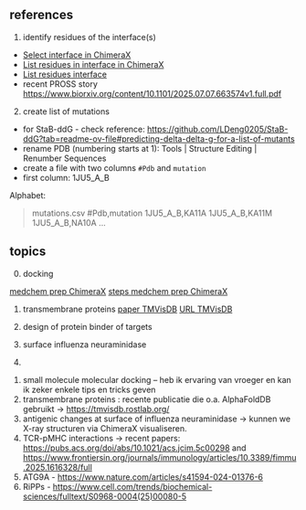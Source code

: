 ## references

1. identify residues of the interface(s)
- [Select interface in ChimeraX](https://mail.cgl.ucsf.edu/mailman/archives/list/chimerax-users@cgl.ucsf.edu/thread/LH4R4GFN4Q7SJQQAJJY3M6JO5DN3RCBC/)
- [List residues in interface in ChimeraX](https://mail.cgl.ucsf.edu/mailman/archives/list/chimerax-users@cgl.ucsf.edu/thread/XVXJYW66M73WUQ2VJBPWC4RD2XLRXEG5/)
- [List residues interface](https://mail.cgl.ucsf.edu/mailman/archives/list/chimerax-users@cgl.ucsf.edu/message/ME7T2XFNWJFOFP52VOERL4JFTUKHYF7B/)
- recent PROSS story https://www.biorxiv.org/content/10.1101/2025.07.07.663574v1.full.pdf

2. create list of mutations
- for StaB-ddG - check reference: https://github.com/LDeng0205/StaB-ddG?tab=readme-ov-file#predicting-delta-delta-g-for-a-list-of-mutants
- rename PDB (numbering starts at 1): Tools | Structure Editing | Renumber Sequences
- create a file with two columns `#Pdb` and `mutation`
- first column: 1JU5_A_B

Alphabet: 

>mutations.csv
#Pdb,mutation
1JU5_A_B,KA11A
1JU5_A_B,KA11M
1JU5_A_B,NA10A
...


## topics

0. docking

[medchem prep ChimeraX](https://www.youtube.com/watch?v=iZPDRLH9W2U)
[steps medchem prep ChimeraX](https://www.dropbox.com/scl/fi/2e1b7mi0ay3jyb9yydzp0/ChimeraX.pdf?rlkey=z0jqxvsizslfg9j95qi0bv1ht&e=1&dl=0)

1. transmembrane proteins
[paper TMVisDB](https://www.sciencedirect.com/science/article/pii/S0022283625000634#da005)
[URL TMVisDB](https://tmvisdb.rostlab.org/)

2. design of protein binder of targets


3. surface influenza neuraminidase


4. 
[](https://www.frontiersin.org/journals/immunology/articles/10.3389/fimmu.2025.1616328/full)

1. small molecule molecular docking – heb ik ervaring van vroeger en kan ik zeker enkele tips en tricks geven
2. transmembrane proteins : recente publicatie die o.a. AlphaFoldDB gebruikt -> https://tmvisdb.rostlab.org/
3. antigenic changes at surface of influenza neuraminidase -> kunnen we X-ray structuren via ChimeraX visualiseren.
4. TCR-pMHC interactions -> recent papers: https://pubs.acs.org/doi/abs/10.1021/acs.jcim.5c00298 and https://www.frontiersin.org/journals/immunology/articles/10.3389/fimmu.2025.1616328/full
5. ATG9A - https://www.nature.com/articles/s41594-024-01376-6
6. RiPPs - https://www.cell.com/trends/biochemical-sciences/fulltext/S0968-0004(25)00080-5
 